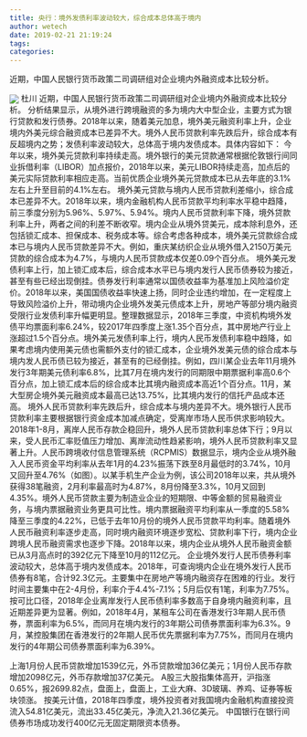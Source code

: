 ```yaml
---
title: 央行：境外发债利率波动较大，综合成本总体高于境内
author: wetech
date: 2019-02-21 21:19:24
tags: 
categories: 
---
```

近期，中国人民银行货币政策二司调研组对企业境内外融资成本比较分析。
<!-- more -->
<img align="center" border="0" src="https://imgcdn.yicai.com/uppics/images/2019/02/40ee5ed3d1b1ae04a0e7f97317391684.jpg" />
杜川
近期，中国人民银行货币政策二司调研组对企业境内外融资成本比较分析。
分析结果显示，从境外进行跨境融资的多为境内大中型企业，主要方式为银行贷款和发行债券。2018年以来，随着美元加息，境外美元融资利率上升，企业境内外美元综合融资成本已差异不大。境外人民币贷款利率先跌后升，综合成本有反超境内之势；发债利率波动较大，总体高于境内发债成本。具体内容如下：
今年以来，境外美元贷款利率持续走高。境外银行的美元贷款通常根据伦敦银行间同业拆借利率（LIBOR）加点报价，2018年以来，美元LIBOR持续走高，加点后的美元实际贷款利率相应走高。当前优质企业境外美元贷款成本已从去年底的3.1%左右上升至目前的4.1%左右。
境外美元贷款与境内人民币贷款利差缩小，综合成本已差异不大。2018年以来，境内金融机构人民币贷款平均利率水平稳中趋降，前三季度分别为5.96%、5.97%、5.94%。境内人民币贷款利率下降，境外贷款利率上升，两者之间的利差不断收窄。境内企业从境外贷美元，成本除利息外，还包括锁汇成本、担保成本、税务成本等。综合考虑各种成本，境外美元贷款综合成本已与境内人民币贷款差异不大。例如，重庆某纺织企业从境外借入2150万美元贷款的综合成本为4.7%，与境内人民币贷款成本仅差0.09个百分点。
境外美元发债利率上行，加上锁汇成本后，综合成本水平已与境内发行人民币债券较为接近，甚至有些已经出现倒挂。债券发行利率通常以国债收益率为基准加上风险溢价定价。2018年以来，美国国债收益率快速上扬，同时企业违约增加，在一定程度上导致风险溢价上升，带动境内企业境外发美元债成本上升，房地产等部分境内融资受限行业发债利率升幅更明显。整理数据显示，2018年三季度，中资机构境外发债平均票面利率6.24%，较2017年四季度上涨1.35个百分点，其中房地产行业上涨超过1.5个百分点。境外美元发债利率上行，境内人民币发债利率稳中趋降，如果考虑境内使用美元债也需额外支付的锁汇成本，企业境外发美元债的综合成本与境内发人民币债已较为接近，甚至有的已经倒挂。例如，四川某企业去年11月境外发行3年期美元债利率6.8%，比其7月在境内发行的同期限中期票据利率高0.6个百分点，加上锁汇成本后的综合成本比其境内融资成本高近1个百分点。11月，某大型房企境外美元融资成本最高已达13.75%，比其境内发行的信托产品成本还高。
境外人民币贷款利率先跌后升，综合成本与境内差异不大。境外银行人民币贷款利率主要根据银行资金成本加减点确定，受离岸市场人民币供求影响较大。2018年1-8月，离岸人民币存款企稳回升，境外人民币贷款利率总体下行；9月以来，受人民币汇率贬值压力增加、离岸流动性趋紧影响，境外人民币贷款利率又显著上升。人民币跨境收付信息管理系统（RCPMIS）数据显示，境内企业从境外融入人民币资金平均利率从去年1月的4.23%振荡下跌至8月最低时的3.74%，10月又回升至4.76%（如图）。以某手机生产企业为例，该公司2018年以来，共从境外获得38笔融资，2月利率最高时为4.87%，8月份降至3.3%，10月又回到4.35%。境外人民币贷款主要为制造业企业的短期限、中等金额的贸易融资业务，与境内票据融资业务更具可比性。境内票据融资平均利率从一季度的5.58%降至三季度的4.22%，已低于去年10月份的境外人民币贷款平均利率。随着境外人民币融资利率逐步走高，同时境内融资环境逐步宽松、贷款利率下行，境内企业跨境人民币融资需求也逐步下降。2018年以来，境内企业从境外人民币融资金额已从3月高点时的392亿元下降至10月的112亿元。
企业境外发行人民币债券利率波动较大，总体高于境内发债成本。2018年，可查询境内企业在境外发行人民币债券有8笔，合计92.3亿元。主要集中在房地产等境内融资存在困难的行业。发行时间主要集中在2-4月份，利率介于4.4%-7.1%；5月后仅有1笔，利率为7.75%。按可比口径，2018年企业离岸发行人民币债利率多数高于自身境内融资利率，且近期差异更为显著。例如，2018年4月，某租车公司在香港发行3年期人民币债券，票面利率为6.5%，而同月在境内发行的3年期公司债券票面利率为6.3%。9月，某控股集团在香港发行的2年期人民币优先票据利率为7.75%，而同月在境内发行的4年期公司债券票面利率为6.39%。
 
 
上海1月份人民币贷款增加1539亿元，外币贷款增加36亿美元；1月份人民币存款增加2098亿元，外币存款增加37亿美元。
A股三大股指集体高开，沪指涨0.65%，报2699.82点，盘面上，盘面上，工业大麻、3D玻璃、养鸡、证券等板块领涨。
按美元计值，2018年四季度，境外投资者对我国境内金融机构直接投资流入54.81亿美元，流出33.45亿美元，净流入21.36亿美元。
中国银行在银行间债券市场成功发行400亿元无固定期限资本债券。
